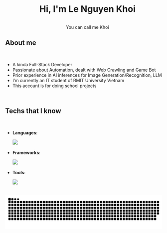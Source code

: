 <!--h1 without bottom border-->
<div id="user-content-toc">
  <ul align="center">
    <summary><h1 style="display: inline-block">Hi, I'm Le Nguyen Khoi</h1></summary>
    <p>You can call me Khoi<p>
  </ul>
</div>

## **About me**

<br>

- A kinda Full-Stack Developer
- Passionate about Automation, dealt with Web Crawling and Game Bot
- Prior experience in AI inferences for Image Generation/Recognition, LLM
- I’m currently an IT student of RMIT University Vietnam
- This account is for doing school projects

<br>

## **Techs that I know**

<br>

<p align="center">

- **Languages**:

  <a href="https://skillicons.dev">
    <img src="https://skillicons.dev/icons?i=c,cpp,css,html,java,js,md,py&perline=14" />
  </a>

  <br>
  
- **Frameworks**:
  
  <a href="https://skillicons.dev">
    <img src="https://skillicons.dev/icons?i=nodejs,express,mongodb,bootstrap,django,postgres,mysql,fastapi,flask,selenium,pytorch&perline=14" />
  </a>

  <br>

- **Tools**:

  <a href="https://skillicons.dev">
    <img src="https://skillicons.dev/icons?i=git,github,vscode,aws,cloudflare,heroku,docker,bots,postman,linux,bash,blender,ps&perline=14" />
  </a>
  
</p>

<br>

<!--- snake -->
<div align="center">
  <img  src="https://github.com/1999AZZAR/1999AZZAR/blob/readme/resources/img/grid-snake.svg"
       alt="snake" /></a>
</div>
